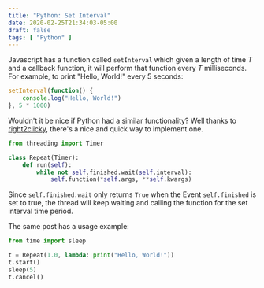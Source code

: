 ```yaml
---
title: "Python: Set Interval"
date: 2020-02-25T21:34:03-05:00
draft: false
tags: [ "Python" ]
---
```


Javascript has a function called `setInterval` which given a length of time $T$ and a callback function, it will perform that function every $T$ milliseconds. For example, to print "Hello, World!" every 5 seconds:

```javascript
setInterval(function() {
    console.log("Hello, World!")
}, 5 * 1000)
```

Wouldn't it be nice if Python had a similar functionality? Well thanks to [right2clicky](https://stackoverflow.com/a/48741004), there's a nice and quick way to implement one.

```python
from threading import Timer

class Repeat(Timer):
    def run(self):
        while not self.finished.wait(self.interval):
            self.function(*self.args, **self.kwargs)
```

Since `self.finished.wait` only returns `True` when the Event `self.finished` is set to true, the thread will keep waiting and calling the function for the set interval time period.

The same post has a usage example:

```python
from time import sleep

t = Repeat(1.0, lambda: print("Hello, World!"))
t.start()
sleep(5)
t.cancel()
```

